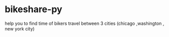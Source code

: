 # bikeshare-py
help you to find  time of bikers travel between 3 cities (chicago ,washington , new york city)
